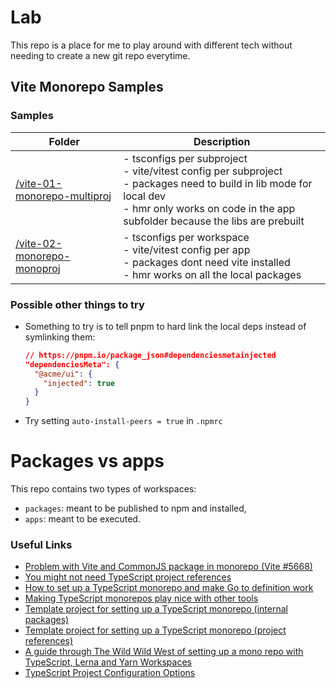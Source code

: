 # Lab

This repo is a place for me to play around with different tech without needing to create a new git repo everytime.

## Vite Monorepo Samples

### Samples

| Folder                                                       | Description                                                                                                                                                                                               |
| ------------------------------------------------------------ | --------------------------------------------------------------------------------------------------------------------------------------------------------------------------------------------------------- |
| [/vite-01-monorepo-multiproj](./vite-01-monorepo-multiproj/) | - tsconfigs per subproject<br/>- vite/vitest config per subproject<br/>- packages need to build in lib mode for local dev<br/>- hmr only works on code in the app subfolder because the libs are prebuilt |
| [/vite-02-monorepo-monoproj](./vite-02-monorepo-monoproj/)   | - tsconfigs per workspace<br/>- vite/vitest config per app<br/>- packages dont need vite installed<br/>- hmr works on all the local packages                                                              |

### Possible other things to try

-   Something to try is to tell pnpm to hard link the local deps instead of symlinking them:

    ```json
    // https://pnpm.io/package_json#dependenciesmetainjected
    "dependenciesMeta": {
      "@acme/ui": {
        "injected": true
      }
    }
    ```

-   Try setting `auto-install-peers = true` in `.npmrc`

# Packages vs apps

This repo contains two types of workspaces:

-   `packages`: meant to be published to npm and installed,
-   `apps`: meant to be executed.

### Useful Links

-   [Problem with Vite and CommonJS package in monorepo (Vite #5668)](https://github.com/vitejs/vite/issues/5668)
-   [You might not need TypeScript project references](https://turbo.build/blog/you-might-not-need-typescript-project-references)
-   [How to set up a TypeScript monorepo and make Go to definition work](https://medium.com/@NiGhTTraX/how-to-set-up-a-typescript-monorepo-with-lerna-c6acda7d4559)
-   [Making TypeScript monorepos play nice with other tools](https://medium.com/@NiGhTTraX/making-typescript-monorepos-play-nice-with-other-tools-a8d197fdc680)
-   [Template project for setting up a TypeScript monorepo (internal packages)](https://github.com/NiGhTTraX/ts-monorepo)
-   [Template project for setting up a TypeScript monorepo (project references)](https://github.com/NiGhTTraX/ts-monorepo/tree/project-references)
-   [A guide through The Wild Wild West of setting up a mono repo with TypeScript, Lerna and Yarn Workspaces](https://blog.ah.technology/a-guide-through-the-wild-wild-west-of-setting-up-a-mono-repo-with-typescript-lerna-and-yarn-ed6a1e5467a)
-   [TypeScript Project Configuration Options](https://plainenglish.io/blog/typescript-project-directory-structure-module-resolution-and-related-configuration-options)
